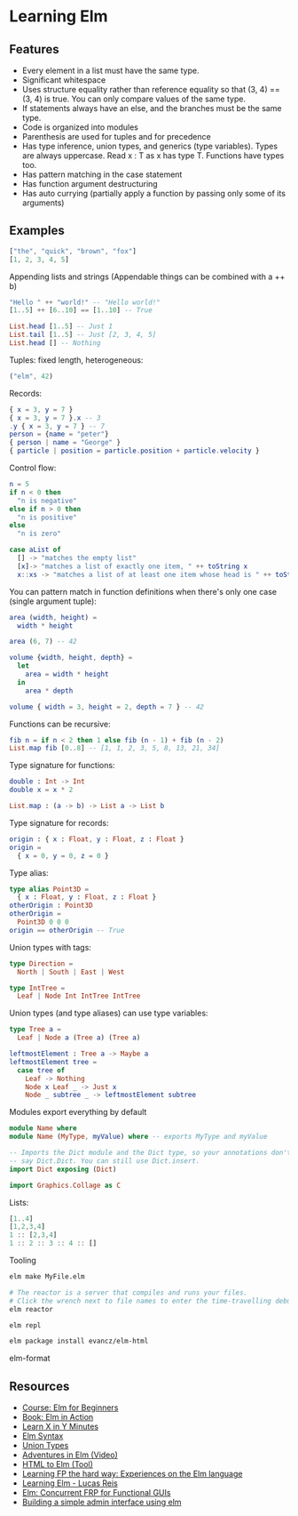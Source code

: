 # Learning Elm

## Features

* Every element in a list must have the same type.
* Significant whitespace
* Uses structure equality rather than reference equality so that (3, 4) == (3, 4) is true. You can only compare values of the same type.
* If statements always have an else, and the branches must be the same type.
* Code is organized into modules
* Parenthesis are used for tuples and for precedence
* Has type inference, union types, and generics (type variables). Types are always uppercase. Read x : T as x has type T. Functions have types too.
* Has pattern matching in the case statement
* Has function argument destructuring
* Has auto currying (partially apply a function by passing only some of its arguments)

## Examples

```elm
["the", "quick", "brown", "fox"]
[1, 2, 3, 4, 5]
```

Appending lists and strings (Appendable things can be combined with a ++ b)

```elm
"Hello " ++ "world!" -- "Hello world!"
[1..5] ++ [6..10] == [1..10] -- True
```

```elm
List.head [1..5] -- Just 1
List.tail [1..5] -- Just [2, 3, 4, 5]
List.head [] -- Nothing
```

Tuples: fixed length, heterogeneous:

```elm
("elm", 42)
```

Records:

```elm
{ x = 3, y = 7 }
{ x = 3, y = 7 }.x -- 3
.y { x = 3, y = 7 } -- 7
person = {name = "peter"}
{ person | name = "George" }
{ particle | position = particle.position + particle.velocity }
```

Control flow:

```elm
n = 5
if n < 0 then
  "n is negative"
else if n > 0 then
  "n is positive"
else
  "n is zero"
```

```elm
case aList of
  [] -> "matches the empty list"
  [x]-> "matches a list of exactly one item, " ++ toString x
  x::xs -> "matches a list of at least one item whose head is " ++ toString x
```

You can pattern match in function definitions when there's only one case (single argument tuple):

```elm
area (width, height) =
  width * height

area (6, 7) -- 42
```

```elm
volume {width, height, depth} =
  let
    area = width * height
  in
    area * depth

volume { width = 3, height = 2, depth = 7 } -- 42
```

Functions can be recursive:

```elm
fib n = if n < 2 then 1 else fib (n - 1) + fib (n - 2)
List.map fib [0..8] -- [1, 1, 2, 3, 5, 8, 13, 21, 34]
```

Type signature for functions:

```elm
double : Int -> Int
double x = x * 2

List.map : (a -> b) -> List a -> List b
```

Type signature for records:

```elm
origin : { x : Float, y : Float, z : Float }
origin =
  { x = 0, y = 0, z = 0 }
```

Type alias:

```elm
type alias Point3D =
  { x : Float, y : Float, z : Float }
otherOrigin : Point3D
otherOrigin =
  Point3D 0 0 0
origin == otherOrigin -- True
```

Union types with tags:

```elm
type Direction =
  North | South | East | West

type IntTree =
  Leaf | Node Int IntTree IntTree
```

Union types (and type aliases) can use type variables:

```elm
type Tree a =
  Leaf | Node a (Tree a) (Tree a)

leftmostElement : Tree a -> Maybe a
leftmostElement tree =
  case tree of
    Leaf -> Nothing
    Node x Leaf _ -> Just x
    Node _ subtree _ -> leftmostElement subtree
```

Modules export everything by default

```elm
module Name where
module Name (MyType, myValue) where -- exports MyType and myValue

-- Imports the Dict module and the Dict type, so your annotations don't have to
-- say Dict.Dict. You can still use Dict.insert.
import Dict exposing (Dict)

import Graphics.Collage as C
```

Lists:

```elm
[1..4]
[1,2,3,4]
1 :: [2,3,4]
1 :: 2 :: 3 :: 4 :: []
```

Tooling

```sh
elm make MyFile.elm

# The reactor is a server that compiles and runs your files.
# Click the wrench next to file names to enter the time-travelling debugger!
elm reactor

elm repl

elm package install evancz/elm-html
```

elm-format

## Resources

* [Course: Elm for Beginners](http://courses.knowthen.com/courses/elm-for-beginners)
* [Book: Elm in Action](https://www.manning.com/books/elm-in-action)
* [Learn X in Y Minutes](https://learnxinyminutes.com/docs/elm/)
* [Elm Syntax](http://elm-lang.org/docs/syntax)
* [Union Types](http://guide.elm-lang.org/types/union_types.html)
* [Adventures in Elm (Video)](https://www.youtube.com/watch?v=cgXhMc8M4X4)
* [HTML to Elm (Tool)](http://mbylstra.github.io/html-to-elm/)
* [Learning FP the hard way: Experiences on the Elm language](https://gist.github.com/ohanhi/0d3d83cf3f0d7bbea9db)
* [Learning Elm - Lucas Reis](http://lucasmreis.github.io/blog/learning-elm-part-1/)
* [Elm: Concurrent FRP for Functional GUIs](http://elm-lang.org/papers/concurrent-frp.pdf)
* [Building a simple admin interface using elm](https://jazmit.github.io/2015/06/17/elm-admin-interface.html)
